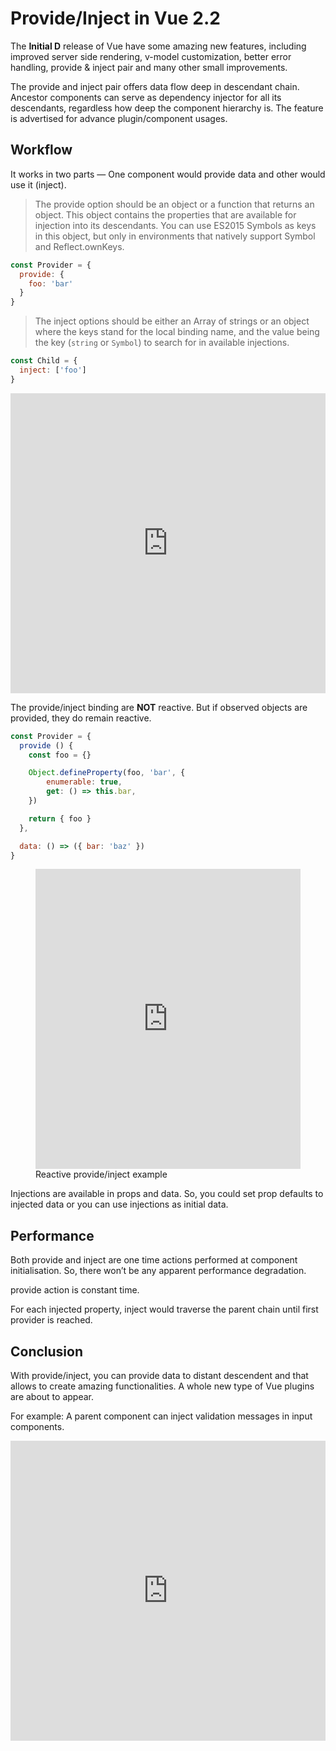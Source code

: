 

# Provide/Inject in Vue 2.2

The **Initial D** release of Vue have some amazing new features, including improved server side rendering, v-model customization, better error handling, provide & inject pair and many other small improvements.

The provide and inject pair offers data flow deep in descendant chain. Ancestor components can serve as dependency injector for all its descendants, regardless how deep the component hierarchy is. The feature is advertised for advance plugin/component usages.

## Workflow

It works in two parts — One component would provide data and other would use it (inject).

> The provide option should be an object or a function that returns an object. This object contains the properties that are available for injection into its descendants. You can use ES2015 Symbols as keys in this object, but only in environments that natively support Symbol and Reflect.ownKeys.

```js
const Provider = {
  provide: {
    foo: 'bar'
  }
}
```

> The inject options should be either an Array of strings or an object where the keys stand for the local binding name, and the value being the key (`string` or `Symbol`) to search for in available injections.

```js
const Child = {
  inject: ['foo']
}
```

<iframe width="100%" height="480" src="https://jsfiddle.net/znck/4v95vfh3/embedded/js,html,css,result/dark/" allowfullscreen="allowfullscreen" allowpaymentrequest frameborder="0"></iframe>

The provide/inject binding are **NOT** reactive. But if observed objects are provided, they do remain reactive.

```js
const Provider = {
  provide () {
    const foo = {}

    Object.defineProperty(foo, 'bar', {
        enumerable: true,
        get: () => this.bar,
    })

    return { foo }
  },

  data: () => ({ bar: 'baz' })
}
```

<figure data-type="code">
  <div data-iframe>
    <iframe width="100%" height="480" src="https://jsfiddle.net/znck/fdzwtz43/embedded/js,html,css,result/dark/" allowfullscreen="allowfullscreen" frameborder="0"></iframe>
  </div>

  <figcaption>Reactive provide/inject example</figcaption>
</figure>

Injections are available in props and data. So, you could set prop defaults to injected data or you can use injections as initial data.

## Performance

Both provide and inject are one time actions performed at component initialisation. So, there won’t be any apparent performance degradation.

provide action is constant time.

For each injected property, inject would traverse the parent chain until first provider is reached.

## Conclusion

With provide/inject, you can provide data to distant descendent and that allows to create amazing functionalities. A whole new type of Vue plugins are about to appear.

For example: A parent component can inject validation messages in input components.

<iframe width="100%" height="480" src="https://jsfiddle.net/znck/go4yepc1/embedded/js,html,css,result/dark/" allowfullscreen="allowfullscreen" frameborder="0"></iframe>
